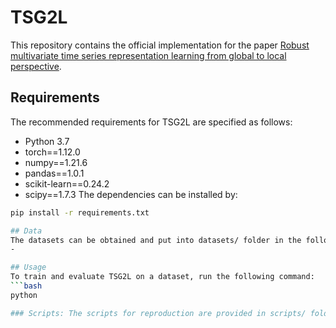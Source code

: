 # TSG2L
This repository contains the official implementation for the paper [Robust multivariate time series representation learning from global to local perspective]().

## Requirements
The recommended requirements for TSG2L are specified as follows:

- Python 3.7
- torch==1.12.0
- numpy==1.21.6
- pandas==1.0.1
- scikit-learn==0.24.2
- scipy==1.7.3
The dependencies can be installed by:
```bash
pip install -r requirements.txt

## Data 
The datasets can be obtained and put into datasets/ folder in the following way:
-

## Usage
To train and evaluate TSG2L on a dataset, run the following command:
```bash
python

### Scripts: The scripts for reproduction are provided in scripts/ folder.
